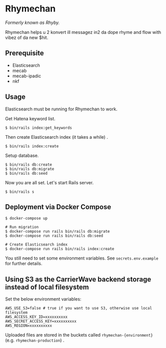 # Rhymechan

_Formerly known as Rhyby._

Rhymechan helps u 2 konvert ill messagez in2 da dope rhyme and flow with vibez of da new $hit.

## Prerequisite

- Elasticsearch
- mecab
- mecab-ipadic
- nkf

## Usage

Elasticsearch must be running for Rhymechan to work.

Get Hatena keyword list.

```
$ bin/rails index:get_keywords
```

Then create Elasticsearch index (it takes a while) .

```
$ bin/rails index:create
```

Setup database.

```
$ bin/rails db:create
$ bin/rails db:migrate
$ bin/rails db:seed
```

Now you are all set. Let's start Rails server.

```
$ bin/rails s
```

## Deployment via Docker Compose

```
$ docker-compose up

# Run migration
$ docker-compose run rails bin/rails db:migrate
$ docker-compose run rails bin/rails db:seed

# Create Elasticsearch index
$ docker-compose run rails bin/rails index:create
```

You still need to set some environment variables. See `secrets.env.example` for further details.

## Using S3 as the CarrierWave backend storage instead of local filesystem

Set the below environment variables:

```
AWS_USE_S3=false # true if you want to use S3, otherwise use local filesystem
AWS_ACCESS_KEY_ID=xxxxxxxxxx
AWS_SECRET_ACCESS_KEY=xxxxxxxxxx
AWS_REGION=xxxxxxxxxx
```

Uploaded files are stored in the buckets called `rhymechan-{environment}` (e.g. `rhymechan-production`) .
